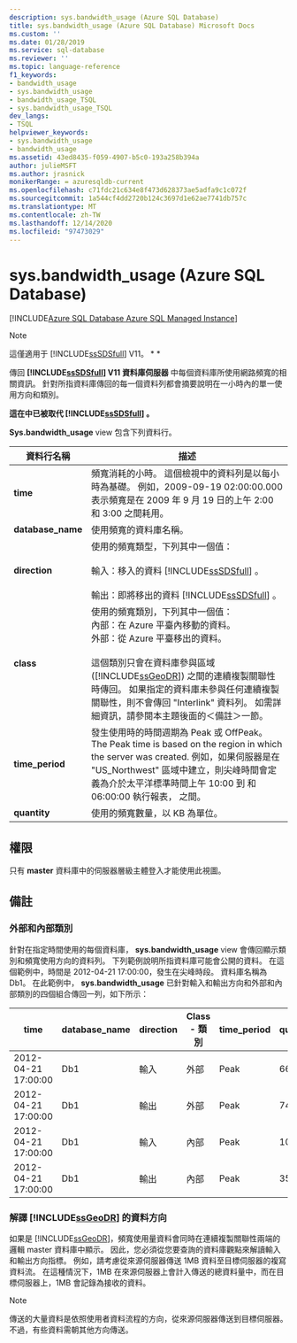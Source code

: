 ```yaml
---
description: sys.bandwidth_usage (Azure SQL Database)
title: sys.bandwidth_usage (Azure SQL Database) Microsoft Docs
ms.custom: ''
ms.date: 01/28/2019
ms.service: sql-database
ms.reviewer: ''
ms.topic: language-reference
f1_keywords:
- bandwidth_usage
- sys.bandwidth_usage
- bandwidth_usage_TSQL
- sys.bandwidth_usage_TSQL
dev_langs:
- TSQL
helpviewer_keywords:
- sys.bandwidth_usage
- bandwidth_usage
ms.assetid: 43ed8435-f059-4907-b5c0-193a258b394a
author: julieMSFT
ms.author: jrasnick
monikerRange: = azuresqldb-current
ms.openlocfilehash: c71fdc21c634e8f473d628373ae5adfa9c1c072f
ms.sourcegitcommit: 1a544cf4dd2720b124c3697d1e62ae7741db757c
ms.translationtype: MT
ms.contentlocale: zh-TW
ms.lasthandoff: 12/14/2020
ms.locfileid: "97473029"
---
```

# <a name="sysbandwidth_usage-azure-sql-database"></a>sys.bandwidth_usage (Azure SQL Database)

[!INCLUDE[Azure SQL Database Azure SQL Managed Instance](../../includes/applies-to-version/asdb-asdbmi.md)]

> [!NOTE]
> 這僅適用于 [!INCLUDE[ssSDSfull](../../includes/sssdsfull-md.md)] V11。 * *  
  
 傳回 **[!INCLUDE[ssSDSfull](../../includes/sssdsfull-md.md)] V11 資料庫伺服器** 中每個資料庫所使用網路頻寬的相關資訊。 針對所指資料庫傳回的每一個資料列都會摘要說明在一小時內的單一使用方向和類別。  
  
 **這在中已被取代 [!INCLUDE[ssSDSfull](../../includes/sssdsfull-md.md)] 。**  
  
 **Sys.bandwidth_usage** view 包含下列資料行。  
  
|資料行名稱|描述|  
|-----------------|-----------------|  
|**time**|頻寬消耗的小時。 這個檢視中的資料列是以每小時為基礎。 例如，2009-09-19 02:00:00.000 表示頻寬是在 2009 年 9 月 19 日的上午 2:00  和 3:00 之間耗用。|  
|**database_name**|使用頻寬的資料庫名稱。|  
|**direction**|使用的頻寬類型，下列其中一個值：<br /><br /> 輸入：移入的資料 [!INCLUDE[ssSDSfull](../../includes/sssdsfull-md.md)] 。<br /><br /> 輸出：即將移出的資料 [!INCLUDE[ssSDSfull](../../includes/sssdsfull-md.md)] 。|  
|**class**|使用的頻寬類別，下列其中一個值：<br />內部：在 Azure 平臺內移動的資料。<br />外部：從 Azure 平臺移出的資料。<br /><br /> 這個類別只會在資料庫參與區域 ([!INCLUDE[ssGeoDR](../../includes/ssgeodr-md.md)]) 之間的連續複製關聯性時傳回。 如果指定的資料庫未參與任何連續複製關聯性，則不會傳回 "Interlink" 資料列。 如需詳細資訊，請參閱本主題後面的＜備註＞一節。|  
|**time_period**|發生使用時的時間週期為 Peak 或 OffPeak。 The Peak time is based on the region in which the server was created. 例如，如果伺服器是在 "US_Northwest" 區域中建立，則尖峰時間會定義為介於太平洋標準時間上午 10:00 到 和 06:00:00 執行報表， 之間。|  
|**quantity**|使用的頻寬數量，以 KB 為單位。|  
  
## <a name="permissions"></a>權限

 只有 **master** 資料庫中的伺服器層級主體登入才能使用此視圖。  
  
## <a name="remarks"></a>備註  
  
### <a name="external-and-internal-classes"></a>外部和內部類別

 針對在指定時間使用的每個資料庫， **sys.bandwidth_usage** view 會傳回顯示類別和頻寬使用方向的資料列。 下列範例說明所指資料庫可能會公開的資料。 在這個範例中，時間是 2012-04-21 17:00:00，發生在尖峰時段。 資料庫名稱為 Db1。 在此範例中， **sys.bandwidth_usage** 已針對輸入和輸出方向和外部和內部類別的四個組合傳回一列，如下所示：  
  
|time|database_name|direction|Class - 類別|time_period|quantity|  
|----------|--------------------|---------------|-----------|------------------|--------------|  
|2012-04-21 17:00:00|Db1|輸入|外部|Peak|66|  
|2012-04-21 17:00:00|Db1|輸出|外部|Peak|741|  
|2012-04-21 17:00:00|Db1|輸入|內部|Peak|1052|  
|2012-04-21 17:00:00|Db1|輸出|內部|Peak|3525|  
  
### <a name="interpreting-data-direction-for-ssgeodr"></a>解譯 [!INCLUDE[ssGeoDR](../../includes/ssgeodr-md.md)] 的資料方向

 如果是 [!INCLUDE[ssGeoDR](../../includes/ssgeodr-md.md)]，頻寬使用量資料會同時在連續複製關聯性兩端的邏輯 master 資料庫中顯示。 因此，您必須從您要查詢的資料庫觀點來解讀輸入和輸出方向指標。 例如，請考慮從來源伺服器傳送 1MB 資料至目標伺服器的複寫資料流。 在這種情況下，1MB 在來源伺服器上會計入傳送的總資料量中，而在目標伺服器上，1MB 會記錄為接收的資料。  
  
> [!NOTE]  
> 傳送的大量資料是依照使用者資料流程的方向，從來源伺服器傳送到目標伺服器。 不過，有些資料需朝其他方向傳送。  
